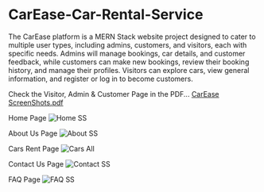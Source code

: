 # CarEase-Car-Rental-Service

The CarEase platform is a MERN Stack website project designed to cater to multiple user types, including admins, customers, and visitors, each with specific needs. Admins will manage bookings, car details, and customer feedback, while customers can make new bookings, review their booking history, and manage their profiles. Visitors can explore cars, view general information, and register or log in to become customers.

Check the Visitor, Admin & Customer Page in the PDF...
[CarEase ScreenShots.pdf](https://github.com/user-attachments/files/18016396/CarEase.ScreenShots.pdf)

Home Page
![Home SS](https://github.com/user-attachments/assets/09d01b31-c314-426b-a7de-cedd36a06a77)

About Us Page
![About SS](https://github.com/user-attachments/assets/1588011c-c117-4cc3-999e-629aa65942bc)

Cars Rent Page
![Cars All](https://github.com/user-attachments/assets/6c889c22-5a46-4e98-831d-d31278963b64)

Contact Us Page
![Contact SS](https://github.com/user-attachments/assets/78aa4907-cb7b-406b-9434-6b32e7204952)

FAQ Page
![FAQ SS](https://github.com/user-attachments/assets/3cee5895-449e-47a5-ac62-1e89e3e5d77b)
